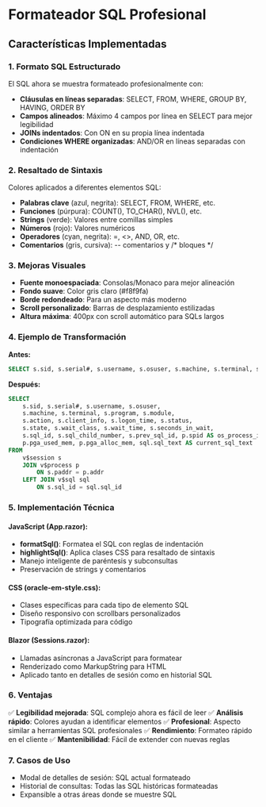 # Formateador SQL Profesional

## Características Implementadas

### 1. **Formato SQL Estructurado**

El SQL ahora se muestra formateado profesionalmente con:

- **Cláusulas en líneas separadas**: SELECT, FROM, WHERE, GROUP BY, HAVING, ORDER BY
- **Campos alineados**: Máximo 4 campos por línea en SELECT para mejor legibilidad
- **JOINs indentados**: Con ON en su propia línea indentada
- **Condiciones WHERE organizadas**: AND/OR en líneas separadas con indentación

### 2. **Resaltado de Sintaxis**

Colores aplicados a diferentes elementos SQL:

- **Palabras clave** (azul, negrita): SELECT, FROM, WHERE, etc.
- **Funciones** (púrpura): COUNT(), TO_CHAR(), NVL(), etc.
- **Strings** (verde): Valores entre comillas simples
- **Números** (rojo): Valores numéricos
- **Operadores** (cyan, negrita): =, <>, AND, OR, etc.
- **Comentarios** (gris, cursiva): -- comentarios y /* bloques */

### 3. **Mejoras Visuales**

- **Fuente monoespaciada**: Consolas/Monaco para mejor alineación
- **Fondo suave**: Color gris claro (#f8f9fa)
- **Borde redondeado**: Para un aspecto más moderno
- **Scroll personalizado**: Barras de desplazamiento estilizadas
- **Altura máxima**: 400px con scroll automático para SQLs largos

### 4. **Ejemplo de Transformación**

**Antes:**
```sql
SELECT s.sid, s.serial#, s.username, s.osuser, s.machine, s.terminal, s.program, s.module, s.action, s.client_info, s.logon_time, s.status, s.state, s.wait_class, s.wait_time, s.seconds_in_wait, s.sql_id, s.sql_child_number, s.prev_sql_id, p.spid AS os_process_id, p.pga_used_mem, p.pga_alloc_mem, sql.sql_text AS current_sql_text FROM v$session s JOIN v$process p ON s.paddr = p.addr LEFT JOIN v$sql sql ON s.sql_id = sql.sql_id
```

**Después:**
```sql
SELECT
    s.sid, s.serial#, s.username, s.osuser,
    s.machine, s.terminal, s.program, s.module,
    s.action, s.client_info, s.logon_time, s.status,
    s.state, s.wait_class, s.wait_time, s.seconds_in_wait,
    s.sql_id, s.sql_child_number, s.prev_sql_id, p.spid AS os_process_id,
    p.pga_used_mem, p.pga_alloc_mem, sql.sql_text AS current_sql_text
FROM
    v$session s
    JOIN v$process p
        ON s.paddr = p.addr
    LEFT JOIN v$sql sql
        ON s.sql_id = sql.sql_id
```

### 5. **Implementación Técnica**

#### JavaScript (App.razor):
- **formatSql()**: Formatea el SQL con reglas de indentación
- **highlightSql()**: Aplica clases CSS para resaltado de sintaxis
- Manejo inteligente de paréntesis y subconsultas
- Preservación de strings y comentarios

#### CSS (oracle-em-style.css):
- Clases específicas para cada tipo de elemento SQL
- Diseño responsivo con scrollbars personalizados
- Tipografía optimizada para código

#### Blazor (Sessions.razor):
- Llamadas asíncronas a JavaScript para formatear
- Renderizado como MarkupString para HTML
- Aplicado tanto en detalles de sesión como en historial SQL

### 6. **Ventajas**

✅ **Legibilidad mejorada**: SQL complejo ahora es fácil de leer
✅ **Análisis rápido**: Colores ayudan a identificar elementos
✅ **Profesional**: Aspecto similar a herramientas SQL profesionales
✅ **Rendimiento**: Formateo rápido en el cliente
✅ **Mantenibilidad**: Fácil de extender con nuevas reglas

### 7. **Casos de Uso**

- Modal de detalles de sesión: SQL actual formateado
- Historial de consultas: Todas las SQL históricas formateadas
- Expansible a otras áreas donde se muestre SQL
